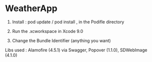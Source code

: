 # WeatherApp

1. Install : pod update / pod install , in  the Podifle directory

2. Run the .xcworkspace in Xcode 9.0

3. Change the Bundle Identifier (anything you want)

Libs used :
Alamofire (4.5.1) via Swagger,
Popover (1.1.0),
SDWebImage (4.1.0)


